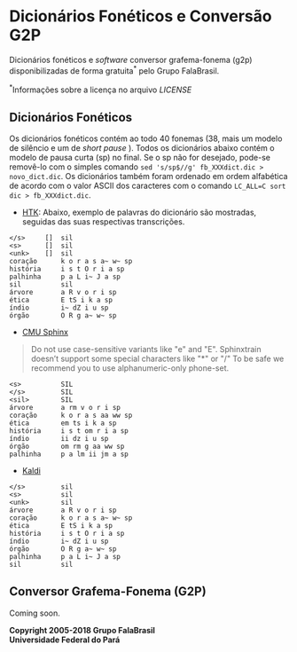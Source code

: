 # Dicionários Fonéticos e Conversão G2P
Dicionários fonéticos e _software_ conversor grafema-fonema (g2p)
disponibilizadas de forma gratuita<sup>\*</sup> pelo Grupo FalaBrasil.

<sup>\*</sup>Informações sobre a licença no arquivo _LICENSE_

## Dicionários Fonéticos
Os dicionários fonéticos contém ao todo 40 fonemas (38, mais um modelo de
silêncio e um de _short pause_ ). Todos os dicionários abaixo contém o modelo
de pausa curta (sp) no final. Se o sp não for desejado, pode-se removê-lo com
o simples comando `sed 's/sp$//g' fb_XXXdict.dic > novo_dict.dic`. Os
dicionários também foram ordenado em ordem alfabética de acordo com o valor
ASCII dos caracteres com o comando `LC_ALL=C sort dic > fb_XXXdict.dic`.

- [HTK](http://htk.eng.cam.ac.uk/):
Abaixo, exemplo de palavras do dicionário são mostradas, seguidas das suas
respectivas transcrições.

```
</s>     []  sil 
<s>      []  sil 
<unk>    []  sil 
coração      k o r a s a~ w~ sp
história     i s t O r i a sp 
palhinha     p a L i~ J a sp
sil          sil
árvore       a R v o r i sp
ética        E tS i k a sp 
índio        i~ dZ i u sp 
órgão        O R g a~ w~ sp
```

- [CMU Sphinx](https://cmusphinx.github.io/)
>Do not use case-sensitive variants like "e" and "E". 
>Sphinxtrain doesn’t support some special characters like "\*" or "/"
>To be safe we recommend you to use alphanumeric-only phone-set.

```
<s>          SIL
</s>         SIL
<sil>        SIL
árvore       a rm v o r i sp
coração      k o r a s aa ww sp
ética        em ts i k a sp
história     i s t om r i a sp
índio        ii dz i u sp
órgão        om rm g aa ww sp
palhinha     p a lm ii jm a sp
```

- [Kaldi](http://kaldi-asr.org/)
```
</s>         sil
<s>          sil
<unk>        sil 
árvore       a R v o r i sp 
coração      k o r a s a~ w~ sp 
ética        E tS i k a sp 
história     i s t O r i a sp 
índio        i~ dZ i u sp 
órgão        O R g a~ w~ sp 
palhinha     p a L i~ J a sp 
sil          sil
```

## Conversor Grafema-Fonema (G2P)
Coming soon.


__Copyright 2005-2018 Grupo FalaBrasil__   
__Universidade Federal do Pará__
